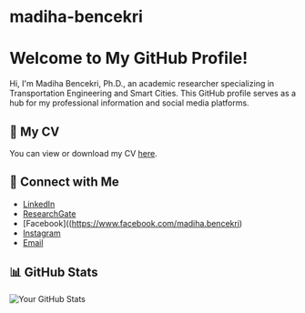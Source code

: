 # madiha-bencekri
# Welcome to My GitHub Profile!

Hi, I'm Madiha Bencekri, Ph.D., an academic researcher specializing in Transportation Engineering and Smart Cities. This GitHub profile serves as a hub for my professional information and social media platforms.

## 📄 My CV

You can view or download my CV [here](./Madiha_Bencekri.pdf).

## 🔗 Connect with Me

- [LinkedIn](https://www.linkedin.com/in/madiha-bencekri)
- [ResearchGate](https://www.researchgate.net/profile/Madiha-Bencekri)
- [Facebook]((https://www.facebook.com/madiha.bencekri)
- [Instagram](https://www.instagram.com/astra.fikra)
- [Email](mailto:bencekri.madiha@gmail.com)

## 📊 GitHub Stats

![Your GitHub Stats](https://github-readme-stats.vercel.app/api?username=madihabencekri&show_icons=true&theme=radical)
